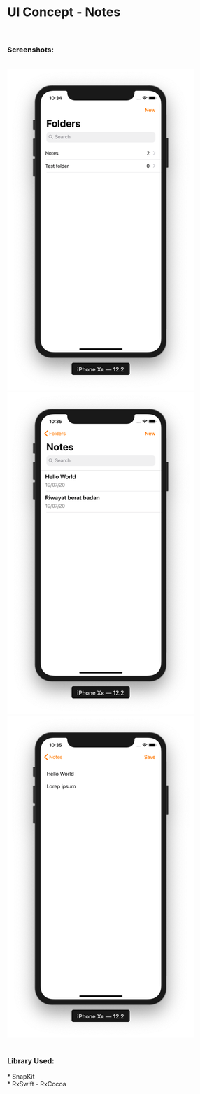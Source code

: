 # UI Concept - Notes
<br>
<h3>Screenshots: </h3>
<br>
<img src="https://raw.githubusercontent.com/erthru/UI-Concept---Notes/master/ss1.png" height="737px" width="427px" />
<br>
<img src="https://raw.githubusercontent.com/erthru/UI-Concept---Notes/master/ss2.png" height="737px" width="427px" />
<br>
<img src="https://raw.githubusercontent.com/erthru/UI-Concept---Notes/master/ss3.png" height="737px" width="427px" />
<br>
<br>
<h3>Library Used: </h3>
* SnapKit
<br>
* RxSwift - RxCocoa
